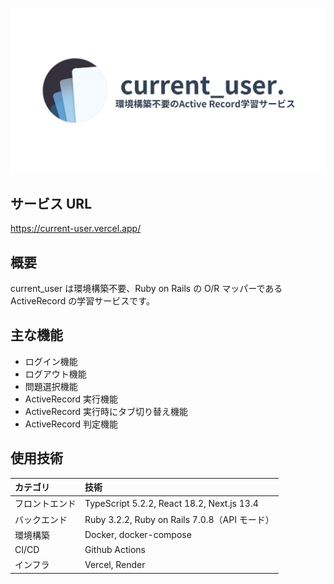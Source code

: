 ![currentuser](/assets/current.png 'currentuser')

## サービス URL

https://current-user.vercel.app/

## 概要

current_user は環境構築不要、Ruby on Rails の O/R マッパーである ActiveRecord の学習サービスです。

## 主な機能

- ログイン機能
- ログアウト機能
- 問題選択機能
- ActiveRecord 実行機能
- ActiveRecord 実行時にタブ切り替え機能
- ActiveRecord 判定機能

## 使用技術

| カテゴリ       | 技術                                          |
| :------------- | :-------------------------------------------- |
| フロントエンド | TypeScript 5.2.2, React 18.2, Next.js 13.4    |
| バックエンド   | Ruby 3.2.2, Ruby on Rails 7.0.8（API モード） |
| 環境構築       | Docker, docker-compose                        |
| CI/CD          | Github Actions                                |
| インフラ       | Vercel, Render                                |
